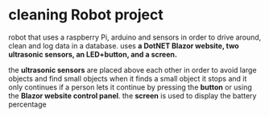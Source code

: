 # cleaning Robot project
robot that uses a raspberry Pi, 
arduino and sensors in order to drive around, 
clean and log data in a database.
uses **a DotNET Blazor website,
two ultrasonic sensors,
an LED+button, 
and a screen.**

the **ultrasonic sensors** are placed above each other
in order to avoid large objects and find small objects
when it finds a small object it stops and it only continues
if a person lets it continue by pressing the **button**
or using the **Blazor website control panel**.
the **screen** is used to display the battery percentage
